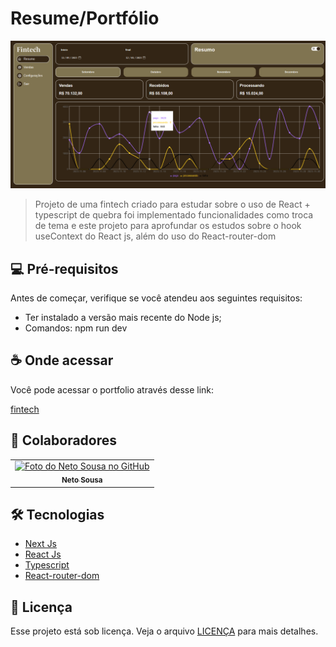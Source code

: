 # Resume/Portfólio

<img src="repository/assets/project_img.png" alt="Exemplo imagem">

> Projeto de uma fintech criado para estudar sobre o uso de React + typescript de quebra foi implementado funcionalidades como troca de tema e este projeto para aprofundar os estudos sobre o hook useContext do React js, além do uso do React-router-dom

## 💻 Pré-requisitos

Antes de começar, verifique se você atendeu aos seguintes requisitos:

* Ter instalado a versão mais recente do Node js;
* Comandos:
  npm run dev

## ☕ Onde acessar

Você pode acessar o portfolio através desse link:

[fintech](https://fintech-sigma-coral.vercel.app/)

## 🤝 Colaboradores

<table>
  <tr>
    <td align="center">
      <a href="#">
        <img src="https://avatars.githubusercontent.com/u/63481821" width="100px;" alt="Foto do Neto Sousa no GitHub"/><br>
        <sub>
          <b>Neto Sousa</b>
        </sub>
      </a>
    </td>
  </tr>
</table>

## 🛠️ Tecnologias

* [Next Js](https://nextjs.org/)
* [React Js](https://react.dev/)
* [Typescript](https://www.typescriptlang.org/)
* [React-router-dom](https://reactrouter.com/en/main)

## 📝 Licença

Esse projeto está sob licença. Veja o arquivo [LICENÇA](LICENSE.md) para mais detalhes.
